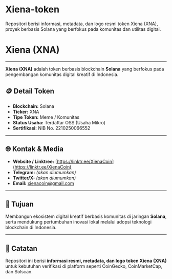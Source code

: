 # Xiena-token
Repositori berisi informasi, metadata, dan logo resmi token Xiena (XNA), proyek berbasis Solana yang berfokus pada komunitas dan utilitas digital.
# Xiena (XNA)

----

**Xiena (XNA)** adalah token berbasis blockchain **Solana** yang berfokus pada pengembangan komunitas digital kreatif di Indonesia.

## 🪙 Detail Token
- **Blockchain:** Solana  
- **Ticker:** XNA  
- **Tipe Token:** Meme / Komunitas  
- **Status Usaha:** Terdaftar OSS (Usaha Mikro)  
- **Sertifikasi:** NIB No. 2210250066552  

----

## 🌐 Kontak & Media
- **Website / Linktree:** [https://linktr.ee/XienaCoin](https://linktr.ee/XienaCoin)  
- **Telegram:** _(akan diumumkan)_  
- **Twitter/X:** _(akan diumumkan)_  
- **Email:** [xienacoin@gmail.com](mailto:xienacoin@gmail.com)

----

## 🎯 Tujuan
Membangun ekosistem digital kreatif berbasis komunitas di jaringan **Solana**, serta mendukung pertumbuhan inovasi lokal melalui adopsi teknologi blockchain di Indonesia.

----

## 📜 Catatan
Repositori ini berisi **informasi resmi, metadata, dan logo token Xiena (XNA)** untuk kebutuhan verifikasi di platform seperti CoinGecko, CoinMarketCap, dan Solscan.
